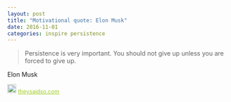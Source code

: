 ```yaml
---
layout: post
title: "Motivational quote: Elon Musk"
date: 2016-11-01
categories: inspire persistence
---
```

> Persistence is very important. You should not give up unless you are forced to give up.

Elon Musk

<span style="z-index:50;font-size:0.9em;"><img src="https://theysaidso.com/branding/theysaidso.png" height="20" width="20" alt="theysaidso.com"/><a href="https://theysaidso.com" title="Powered by quotes from theysaidso.com" style="color: #9fcc25; margin-left: 4px; vertical-align: middle;">theysaidso.com</a></span>
